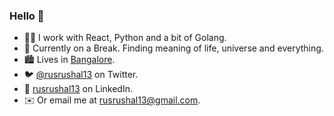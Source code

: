 ### Hello 👋

- 👨‍💻 I work with React, Python and a bit of Golang.
- 🔭 Currently on a Break. Finding meaning of life, universe and everything.
- 🏙️ Lives in [Bangalore](https://goo.gl/maps/E7sEZn14SmkaVhBbA).
- 🐦 [@rusrushal13](https://twitter.com/rusrushal13) on Twitter.
- 💼 [rusrushal13](https://www.linkedin.com/in/rusrushal13/) on LinkedIn.
- ✉️ Or email me at [rusrushal13@gmail.com](mailto:rusrushal13@gmail.com).
